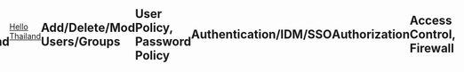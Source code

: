 # comOrg

<style>
        body {
            display: flex;
            align-items: center;
            justify-content: center;
            height: 100vh;
            margin: 0;
        }

        .container {
            display: flex;
        }

        .col {
            flex: 1;
        }
</style>


<div class="container">
        <div class="col">
            <img src="https://i.ibb.co/wSjhVh3/pic1.png" alt="Image" style="max-width: 100%;">
        </div>
        <div class="col">
            <!-- Content for the second column if needed -->
        </div>
</div>

## hello thailand
[Hello Thailand](README.md#a-third-level-heading)
```python
print("Hello World")
```
## Add/Delete/Mod Users/Groups
## User Policy, Password Policy
## Authentication/IDM/SSO
## Authorization
## Access Control, Firewall

